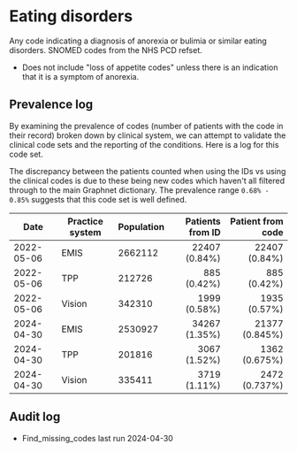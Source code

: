 # Eating disorders

Any code indicating a diagnosis of anorexia or bulimia or similar eating disorders. SNOMED codes from the NHS PCD refset.

- Does not include "loss of appetite codes" unless there is an indication that it is a symptom of anorexia.

## Prevalence log

By examining the prevalence of codes (number of patients with the code in their record) broken down by clinical system, we can attempt to validate the clinical code sets and the reporting of the conditions. Here is a log for this code set.

The discrepancy between the patients counted when using the IDs vs using the clinical codes is due to these being new codes which haven't all filtered through to the main Graphnet dictionary. The prevalence range `0.68% - 0.85%` suggests that this code set is well defined.

| Date       | Practice system | Population | Patients from ID | Patient from code |
| ---------- | --------------- | ---------- | ---------------: | ----------------: |
| 2022-05-06 | EMIS            | 2662112    |    22407 (0.84%) |     22407 (0.84%) |
| 2022-05-06 | TPP             | 212726     |      885 (0.42%) |       885 (0.42%) |
| 2022-05-06 | Vision          | 342310     |     1999 (0.58%) |      1935 (0.57%) |
| 2024-04-30 | EMIS            | 2530927    |    34267 (1.35%) |    21377 (0.845%) |
| 2024-04-30 | TPP             | 201816     |     3067 (1.52%) |     1362 (0.675%) |
| 2024-04-30 | Vision          | 335411     |     3719 (1.11%) |     2472 (0.737%) |

## Audit log

- Find_missing_codes last run 2024-04-30
